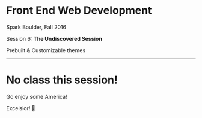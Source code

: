 # Front End Web Development

Spark Boulder, Fall 2016

Session 6: **The Undiscovered Session**

Prebuilt & Customizable themes

--------------------------------------------------------------------------------

# No class this session!

Go enjoy some America!

Excelsior! 🚀
